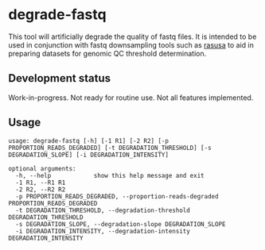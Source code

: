 # degrade-fastq

This tool will artificially degrade the quality of fastq files. It is intended to be used in conjunction with fastq downsampling tools such as 
[rasusa](https://github.com/mbhall88/rasusa) to aid in preparing datasets for genomic QC threshold determination.

## Development status
Work-in-progress. Not ready for routine use. Not all features implemented.

## Usage

```
usage: degrade-fastq [-h] [-1 R1] [-2 R2] [-p PROPORTION_READS_DEGRADED] [-t DEGRADATION_THRESHOLD] [-s DEGRADATION_SLOPE] [-i DEGRADATION_INTENSITY]

optional arguments:
  -h, --help            show this help message and exit
  -1 R1, --R1 R1
  -2 R2, --R2 R2
  -p PROPORTION_READS_DEGRADED, --proportion-reads-degraded PROPORTION_READS_DEGRADED
  -t DEGRADATION_THRESHOLD, --degradation-threshold DEGRADATION_THRESHOLD
  -s DEGRADATION_SLOPE, --degradation-slope DEGRADATION_SLOPE
  -i DEGRADATION_INTENSITY, --degradation-intensity DEGRADATION_INTENSITY
```
